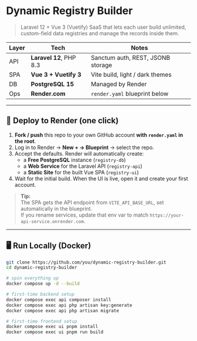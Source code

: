 # Dynamic Registry Builder

> Laravel 12 + Vue 3 (Vuetify) SaaS that lets each user build unlimited, custom-field data registries and manage the records inside them.

| Layer | Tech | Notes |
|-------|------|-------|
| API   | **Laravel 12**, PHP 8.3 | Sanctum auth, REST, JSONB storage |
| SPA   | **Vue 3 + Vuetify 3**   | Vite build, light / dark themes |
| DB    | **PostgreSQL 15**       | Managed by Render |
| Ops   | **Render.com**          | `render.yaml` blueprint below |

---

## 🚀 Deploy to Render (one click)

1. **Fork / push** this repo to your own GitHub account **with `render.yaml` in the root**.  
2. Log in to Render → **New + → Blueprint** → select the repo.  
3. Accept the defaults. Render will automatically create:
   * a **Free PostgreSQL** instance (`registry-db`)
   * a **Web Service** for the Laravel API (`registry-api`)
   * a **Static Site** for the built Vue SPA (`registry-ui`)
4. Wait for the initial build. When the UI is live, open it and create your first account.

> **Tip:**  
> The SPA gets the API endpoint from `VITE_API_BASE_URL`, set automatically in the blueprint.  
> If you rename services, update that env var to match `https://your-api-service.onrender.com`.

---

## 🖥️ Run Locally (Docker)

```bash
git clone https://github.com/you/dynamic-registry-builder.git
cd dynamic-registry-builder

# spin everything up
docker compose up -d --build

# first-time backend setup
docker compose exec api composer install
docker compose exec api php artisan key:generate
docker compose exec api php artisan migrate

# first-time frontend setup
docker compose exec ui pnpm install
docker compose exec ui pnpm run build
